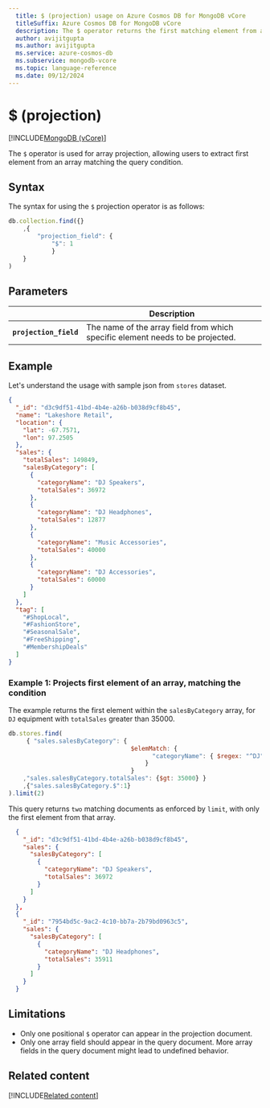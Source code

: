 ```yaml
---
  title: $ (projection) usage on Azure Cosmos DB for MongoDB vCore
  titleSuffix: Azure Cosmos DB for MongoDB vCore
  description: The $ operator returns the first matching element from an array.
  author: avijitgupta
  ms.author: avijitgupta
  ms.service: azure-cosmos-db
  ms.subservice: mongodb-vcore
  ms.topic: language-reference
  ms.date: 09/12/2024
---
```


# $ (projection)

[!INCLUDE[MongoDB (vCore)](~/reusable-content/ce-skilling/azure/includes/cosmos-db/includes/appliesto-mongodb-vcore.md)]

The `$` operator is used for array projection, allowing users to extract first element from an array matching the query condition.

## Syntax

The syntax for using the `$` projection operator is as follows:

```javascript
db.collection.find({}
    ,{
        "projection_field": {
            "$": 1
            }
    }
)
```

## Parameters

| | Description |
| --- | --- |
| **`projection_field`** | The name of the array field from which specific element needs to be projected. |

## Example

Let's understand the usage with sample json from `stores` dataset.

```json
{
  "_id": "d3c9df51-41bd-4b4e-a26b-b038d9cf8b45",
  "name": "Lakeshore Retail",
  "location": {
    "lat": -67.7571,
    "lon": 97.2505
  },
  "sales": {
    "totalSales": 149849,
    "salesByCategory": [
      {
        "categoryName": "DJ Speakers",
        "totalSales": 36972
      },
      {
        "categoryName": "DJ Headphones",
        "totalSales": 12877
      },
      {
        "categoryName": "Music Accessories",
        "totalSales": 40000
      },
      {
        "categoryName": "DJ Accessories",
        "totalSales": 60000
      }
    ]
  },
  "tag": [
    "#ShopLocal",
    "#FashionStore",
    "#SeasonalSale",
    "#FreeShipping",
    "#MembershipDeals"
  ]
}
```

### Example 1: Projects first element of an array, matching the condition

The example returns the first element within the `salesByCategory` array, for `DJ` equipment with `totalSales` greater than 35000.

```javascript
db.stores.find(
     { "sales.salesByCategory": {
                                  $elemMatch: {
                                        "categoryName": { $regex: "^DJ" }
                                      }
                                  }
    ,"sales.salesByCategory.totalSales": {$gt: 35000} }
    ,{"sales.salesByCategory.$":1}
).limit(2)
```

This query returns `two` matching documents as enforced by `limit`, with only the first element from that array.

```json
  {
    "_id": "d3c9df51-41bd-4b4e-a26b-b038d9cf8b45",
    "sales": {
      "salesByCategory": [
        {
          "categoryName": "DJ Speakers",
          "totalSales": 36972
        }
      ]
    }
  },
  {
    "_id": "7954bd5c-9ac2-4c10-bb7a-2b79bd0963c5",
    "sales": {
      "salesByCategory": [
        {
          "categoryName": "DJ Headphones",
          "totalSales": 35911
        }
      ]
    }
  }
```

## Limitations

- Only one positional `$` operator can appear in the projection document.
- Only one array field should appear in the query document. More array fields in the query document might lead to undefined behavior.

## Related content

[!INCLUDE[Related content](../includes/related-content.md)]
